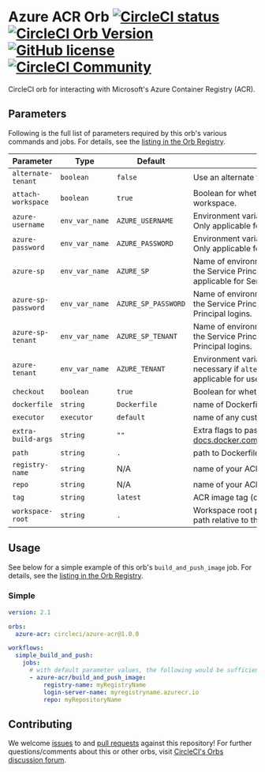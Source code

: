 # Azure ACR Orb [![CircleCI status](https://circleci.com/gh/CircleCI-Public/azure-acr-orb.svg "CircleCI status")](https://circleci.com/gh/CircleCI-Public/azure-acr-orb) [![CircleCI Orb Version](https://img.shields.io/badge/endpoint.svg?url=https://badges.circleci.io/orb/circleci/azure-acr)](https://circleci.com/orbs/registry/orb/circleci/azure-acr) [![GitHub license](https://img.shields.io/badge/license-MIT-blue.svg)](https://raw.githubusercontent.com/CircleCI-Public/azure-acr-orb/master/LICENSE) [![CircleCI Community](https://img.shields.io/badge/community-CircleCI%20Discuss-343434.svg)](https://discuss.circleci.com/c/orbs)

CircleCI orb for interacting with Microsoft's Azure Container Registry (ACR).

## Parameters
Following is the full list of parameters required by this orb's various commands and jobs. For details, see the [listing in the Orb Registry](https://circleci.com/orbs/registry/orb/circleci/azure-acr).

| Parameter | Type | Default | Description |
|-----------|------|---------|-------------|
| `alternate-tenant` | `boolean` | `false` | Use an alternate tenant. Only applicable for user logins. |
| `attach-workspace` | `boolean` | `true` | Boolean for whether or not to attach to an existing workspace. |
| `azure-username` | `env_var_name` | `AZURE_USERNAME` | Environment variable storing your Azure username. Only applicable for user logins. |
| `azure-password` | `env_var_name` | `AZURE_PASSWORD` | Environment variable storing your Azure password. Only applicable for user logins. |
| `azure-sp` | `env_var_name` | `AZURE_SP` | Name of environment variable storing the full name of the Service Principal, in the form http://app-url. Only applicable for Service Principal logins. |
| `azure-sp-password` | `env_var_name` | `AZURE_SP_PASSWORD` | Name of environment variable storing the password for the Service Principal. Only applicable for Service Principal logins. |
| `azure-sp-tenant` | `env_var_name` | `AZURE_SP_TENANT` | Name of environment variable storing the tenant ID for the Service Principal. Only applicable for Service Principal logins. |
| `azure-tenant` | `env_var_name` | `AZURE_TENANT` | Environment variable storing your Azure tenant, necessary if `alternate-tenant` is set to true. Only applicable for user logins. |
| `checkout` | `boolean` | `true` | Boolean for whether or not to checkout as a first step. |
| `dockerfile` | `string` | `Dockerfile` | name of Dockerfile to use |
| `executor` | `executor` | `default` | name of any custom executor (default is `machine: true`) |
| `extra-build-args` | `string` | `""` | Extra flags to pass to `docker build` (see [docs.docker.com/engine/reference/commandline/build](https://docs.docker.com/engine/reference/commandline/build)) |
| `path` | `string` | `.` | path to Dockerfile, defaults to the working directory |
| `registry-name` | `string` |  N/A | name of your ACR registry |
| `repo` | `string` |  N/A | name of your ACR repository |
| `tag` | `string` |  `latest` | ACR image tag (comma-delimited string) |
| `workspace-root` | `string` |  `.` | Workspace root path that is either an absolute path or a path relative to the working directory. |

## Usage
See below for a simple example of this orb's `build_and_push_image` job. For details, see the [listing in the Orb Registry](https://circleci.com/orbs/registry/orb/circleci/azure-acr).

### Simple

```yaml
version: 2.1

orbs:
  azure-acr: circleci/azure-acr@1.0.0

workflows:
  simple_build_and_push:
    jobs:
      # with default parameter values, the following would be sufficient to build and push an image to ACR
      - azure-acr/build_and_push_image:
          registry-name: myRegistryName
          login-server-name: myregistryname.azurecr.io
          repo: myRepositoryName
```

## Contributing
We welcome [issues](https://github.com/CircleCI-Public/azure-acr-orb/issues) to and [pull requests](https://github.com/CircleCI-Public/azure-acr-orb/pulls) against this repository! For further questions/comments about this or other orbs, visit [CircleCI's Orbs discussion forum](https://discuss.circleci.com/c/orbs).
